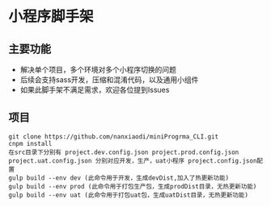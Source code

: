 # 小程序脚手架
## 主要功能
  + 解决单个项目，多个环境对多个小程序切换的问题
  + 后续会支持sass开发，压缩和混淆代码，以及通用小组件
  + 如果此脚手架不满足需求，欢迎各位提到Issues
## 项目
    git clone https://github.com/nanxiaodi/miniProgrma_CLI.git
    cnpm install 
    在src目录下分别有 project.dev.config.json project.prod.config.json project.uat.config.json 分别对应开发，生产，uat小程序 project.config.json配置
    gulp build --env dev (此命令用于开发，生成devDist,加入了热更新功能)
    gulp build --env prod (此命令用于打包生产包，生成prodDist目录，无热更新功能)
    gulp build --env uat (此命令用于打包uat包，生成uatDist目录，无热更新功能)
